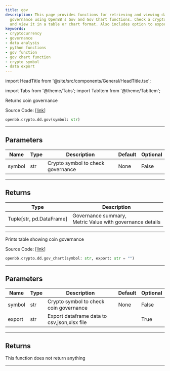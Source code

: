 ```yaml
---
title: gov
description: This page provides functions for retrieving and viewing data on cryptocurrency
  governance using OpenBB's Gov and Gov Chart functions. Check a crypto symbol's governance
  and view it in a table or chart format. Also includes option to export data.
keywords:
- cryptocurrency
- governance
- data analysis
- python functions
- gov function
- gov chart function
- crypto symbol
- data export
---
```


import HeadTitle from '@site/src/components/General/HeadTitle.tsx';

<HeadTitle title="crypto.dd.gov - Reference | OpenBB SDK Docs" />

import Tabs from '@theme/Tabs';
import TabItem from '@theme/TabItem';

<Tabs>
<TabItem value="model" label="Model" default>

Returns coin governance

Source Code: [[link](https://github.com/OpenBB-finance/OpenBBTerminal/tree/main/openbb_terminal/cryptocurrency/due_diligence/messari_model.py#L567)]

```python
openbb.crypto.dd.gov(symbol: str)
```

---

## Parameters

| Name | Type | Description | Default | Optional |
| ---- | ---- | ----------- | ------- | -------- |
| symbol | str | Crypto symbol to check governance | None | False |


---

## Returns

| Type | Description |
| ---- | ----------- |
| Tuple[str, pd.DataFrame] | Governance summary,<br/>Metric Value with governance details |
---

</TabItem>
<TabItem value="view" label="Chart">

Prints table showing coin governance

Source Code: [[link](https://github.com/OpenBB-finance/OpenBBTerminal/tree/main/openbb_terminal/cryptocurrency/due_diligence/messari_view.py#L602)]

```python
openbb.crypto.dd.gov_chart(symbol: str, export: str = "")
```

---

## Parameters

| Name | Type | Description | Default | Optional |
| ---- | ---- | ----------- | ------- | -------- |
| symbol | str | Crypto symbol to check coin governance | None | False |
| export | str | Export dataframe data to csv,json,xlsx file |  | True |


---

## Returns

This function does not return anything

---

</TabItem>
</Tabs>
